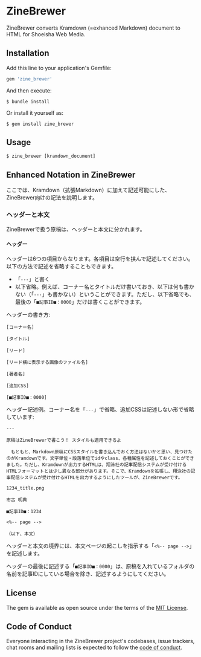 # ZineBrewer

ZineBrewer converts Kramdown (=exhanced Markdown) document to HTML for Shoeisha Web Media.

## Installation

Add this line to your application's Gemfile:

```ruby
gem 'zine_brewer'
```

And then execute:

    $ bundle install

Or install it yourself as:

    $ gem install zine_brewer

## Usage

    $ zine_brewer [kramdown_document]

## Enhanced Notation in ZineBrewer

ここでは、Kramdown（拡張Markdown）に加えて記述可能にした、ZineBrewer向けの記法を説明します。

### ヘッダーと本文

ZineBrewerで扱う原稿は、ヘッダーと本文に分かれます。

#### ヘッダー

ヘッダーは6つの項目からなります。各項目は空行を挟んで記述してください。以下の方法で記述を省略することもできます。

* 「`---`」と書く
* 以下省略。例えば、コーナー名とタイトルだけ書いておき、以下は何も書かない（「`---`」も書かない）ということができます。ただし、以下省略でも、最後の「`■記事ID■：0000`」だけは書くことができます。

ヘッダーの書き方:
```
[コーナー名]

[タイトル]

[リード]

[リード横に表示する画像のファイル名]

[著者名]

[追加CSS]

[■記事ID■：0000]
```

ヘッダー記述例。コーナー名を「`---`」で省略、追加CSSは記述しない形で省略しています:
```
---

原稿はZineBrewerで書こう！ スタイルも適用できるよ

　もともと、Markdown原稿にCSSスタイルを書き込んでおく方法はないかと思い、見つけたのがKramdownです。文字単位・段落単位でidやclass、各種属性を記述しておくことができました。ただし、Kramdownが出力するHTMLは、翔泳社の記事配信システムが受け付けるHTMLフォーマットとは少し異なる部分があります。そこで、Kramdownを拡張し、翔泳社の記事配信システムが受け付けるHTMLを出力するようにしたツールが、ZineBrewerです。

1234_title.png

市古 明典

■記事ID■：1234

<%-- page -->

（以下、本文）
```

ヘッダーと本文の境界には、本文ページの起こしを指示する「`<%-- page -->`」を記述します。

ヘッダーの最後に記述する「`■記事ID■：0000`」は、原稿を入れているフォルダの名前を記事IDにしている場合を除き、記述するようにしてください。

## License

The gem is available as open source under the terms of the [MIT License](https://opensource.org/licenses/MIT).

## Code of Conduct

Everyone interacting in the ZineBrewer project's codebases, issue trackers, chat rooms and mailing lists is expected to follow the [code of conduct](https://github.com/akinori-ichigo/zine_brewer/blob/master/CODE_OF_CONDUCT.md).
